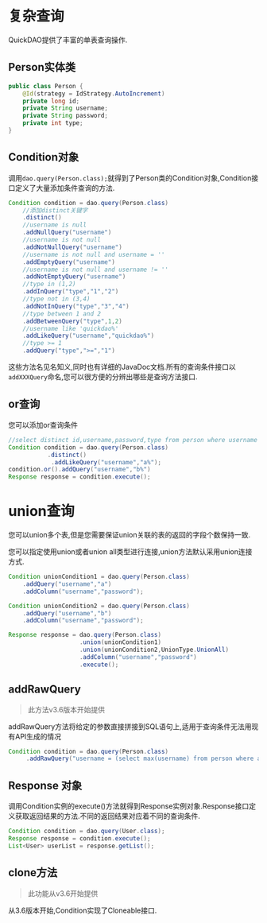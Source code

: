# 复杂查询

QuickDAO提供了丰富的单表查询操作.

## Person实体类
```java
public class Person {
    @Id(strategy = IdStrategy.AutoIncrement)
    private long id;
    private String username;
    private String password;
    private int type;
}
```

## Condition对象

调用``dao.query(Person.class);``就得到了Person类的Condition对象,Condition接口定义了大量添加条件查询的方法.

```java
Condition condition = dao.query(Person.class)
    //添加distinct关键字
    .distinct()
    //username is null
    .addNullQuery("username")
    //username is not null
    .addNotNullQuery("username")
    //username is not null and username = ''
    .addEmptyQuery("username")
    //username is not null and username != ''
    .addNotEmptyQuery("username")
    //type in (1,2)
    .addInQuery("type","1","2")
    //type not in (3,4)
    .addNotInQuery("type","3","4")
    //type between 1 and 2
    .addBetweenQuery("type",1,2)
    //username like 'quickdao%'
    .addLikeQuery("username","quickdao%")
    //type >= 1
    .addQuery("type",">=","1")
```

这些方法名见名知义,同时也有详细的JavaDoc文档.所有的查询条件接口以``addXXXQuery``命名,您可以很方便的分辨出哪些是查询方法接口.

## or查询

您可以添加or查询条件

```java
//select distinct id,username,password,type from person where username like 'a%' or username like 'b%' 
Condition condition = dao.query(Person.class)
           .distinct()
            .addLikeQuery("username","a%");
condition.or().addQuery("username","b%")
Response response = condition.execute();
```

# union查询

您可以union多个表,但是您需要保证union关联的表的返回的字段个数保持一致.

您可以指定使用union或者union all类型进行连接,union方法默认采用union连接方式.

```java
Condition unionCondition1 = dao.query(Person.class)
    .addQuery("username","a")
    .addColumn("username","password");

Condition unionCondition2 = dao.query(Person.class)
    .addQuery("username","b")
    .addColumn("username","password");

Response response = dao.query(Person.class)
                    .union(unionCondition1)
                    .union(unionCondition2,UnionType.UnionAll)
                    .addColumn("username","password")
                    .execute();
```

## addRawQuery

> 此方法v3.6版本开始提供

addRawQuery方法将给定的参数直接拼接到SQL语句上,适用于查询条件无法用现有API生成的情况

```java
Condition condition = dao.query(Person.class)
     .addRawQuery("username = (select max(username) from person where age = t.age) ")
```

## Response 对象

调用Condition实例的execute()方法就得到Response实例对象.Response接口定义获取返回结果的方法.不同的返回结果对应着不同的查询条件.

```java
Condition condition = dao.query(User.class);
Response response = condition.execute();
List<User> userList = response.getList();
```

## clone方法

> 此功能从v3.6开始提供

从3.6版本开始,Condition实现了Cloneable接口.
